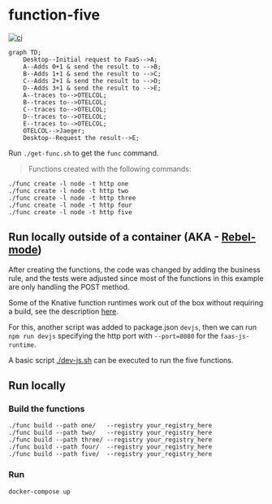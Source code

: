 # function-five

[![ci](https://github.com/obs-nebula/function-five/actions/workflows/ci.yml/badge.svg?branch=main)](https://github.com/obs-nebula/function-five/actions/workflows/ci.yml)


```mermaid
graph TD;
    Desktop--Initial request to FaaS-->A;
    A--Adds 0+1 & send the result to -->B;
    B--Adds 1+1 & send the result to -->C;
    C--Adds 2+1 & send the result to -->D;
    D--Adds 3+1 & send the result to -->E;
    A--traces to-->OTELCOL;
    B--traces to-->OTELCOL;
    C--traces to-->OTELCOL;
    D--traces to-->OTELCOL;
    E--traces to-->OTELCOL;
    OTELCOL-->Jaeger;
    Desktop--Request the result-->E;
```




Run `./get-func.sh` to get the `func` command.

> Functions created with the following commands:

```
./func create -l node -t http one
./func create -l node -t http two
./func create -l node -t http three
./func create -l node -t http four
./func create -l node -t http five
```

## Run locally outside of a container (AKA - [Rebel-mode](https://www.youtube.com/watch?v=L9ndJUCoFJc))

After creating the functions, the code was changed by adding the business rule, and the tests were adjusted since most of the functions in this example are only handling the POST method.

Some of the Knative function runtimes work out of the box without requiring a build, see the description [here](https://github.com/obs-nebula/function-five/issues/24#issue-1563392515).

For this, another script was added to package.json `devjs`, then we can run `npm run devjs` specifying the http port with `--port=8080` for the `faas-js-runtime`.

A basic script [./dev-js.sh](./dev-js.sh) can be executed to run the five functions.

## Run locally

### Build the functions

```
./func build --path one/   --registry your_registry_here
./func build --path two/   --registry your_registry_here
./func build --path three/ --registry your_registry_here
./func build --path four/  --registry your_registry_here
./func build --path five/  --registry your_registry_here
```

### Run 

```
docker-compose up
```
